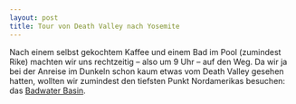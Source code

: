 ```yaml
---
layout: post
title: Tour von Death Valley nach Yosemite
---
```


Nach einem selbst gekochtem Kaffee und einem Bad im Pool (zumindest Rike) machten wir uns rechtzeitig – also um 9 Uhr – auf den Weg. Da wir ja bei der Anreise im Dunkeln schon kaum etwas vom Death Valley gesehen hatten, wollten wir zumindest den tiefsten Punkt Nordamerikas besuchen: das [Badwater Basin][badwater].

[badwater]: https://de.wikipedia.org/wiki/Badwater
